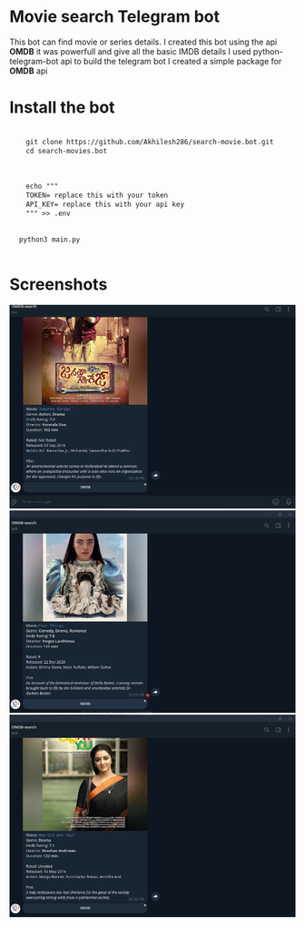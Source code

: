 # Movie search Telegram bot 

This bot can find movie or series details. 
I created this bot using the api **OMDB** it was powerfull and give all the basic IMDB details 
I used python-telegram-bot api to build the telegram bot 
I created a simple package for **OMDB** api 

# Install the bot

<pre>
  <code>
    git clone https://github.com/Akhilesh286/search-movie.bot.git
    cd search-movies.bot
  </code>
</pre>

<pre>
  <code>
    echo """
    TOKEN= replace this with your token 
    API_KEY= replace this with your api key
    """ >> .env
  </code>
</pre>

<pre>
  <code>python3 main.py
  </code>
</pre>

# Screenshots
![preview](./preview-3.png)
![preview](./preview-2.png)
![preview](./preview-1.png)

